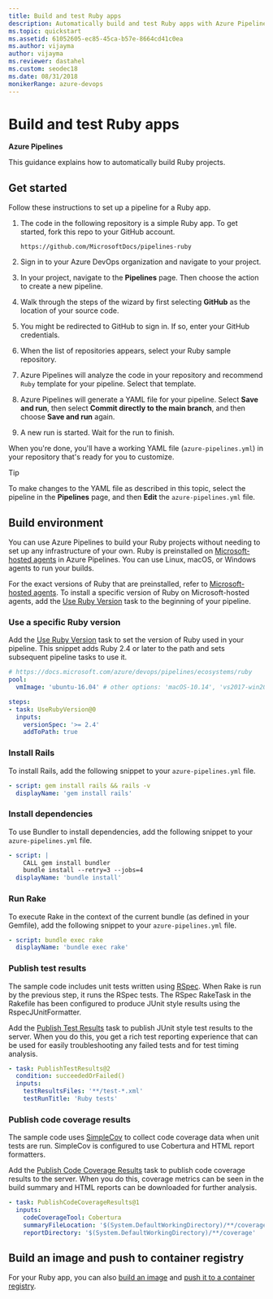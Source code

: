 ```yaml
---
title: Build and test Ruby apps
description: Automatically build and test Ruby apps with Azure Pipelines, Azure DevOps
ms.topic: quickstart
ms.assetid: 61052605-ec85-45ca-b57e-8664cd41c0ea
ms.author: vijayma
author: vijayma
ms.reviewer: dastahel
ms.custom: seodec18
ms.date: 08/31/2018
monikerRange: azure-devops
---
```


# Build and test Ruby apps

**Azure Pipelines**

This guidance explains how to automatically build Ruby projects.

## Get started

Follow these instructions to set up a pipeline for a Ruby app.

1. The code in the following repository is a simple Ruby app. To get started, fork this repo to your GitHub account.

    ```
    https://github.com/MicrosoftDocs/pipelines-ruby
    ```

1. Sign in to your Azure DevOps organization and navigate to your project.

1. In your project, navigate to the **Pipelines** page. Then choose the action to create a new pipeline.

1. Walk through the steps of the wizard by first selecting **GitHub** as the location of your source code.

1. You might be redirected to GitHub to sign in. If so, enter your GitHub credentials.

1. When the list of repositories appears, select your Ruby sample repository.

1. Azure Pipelines will analyze the code in your repository and recommend `Ruby` template for your pipeline. Select that template.

1. Azure Pipelines will generate a YAML file for your pipeline. Select **Save and run**, then select **Commit directly to the main branch**, and then choose **Save and run** again.

1. A new run is started. Wait for the run to finish.

When you're done, you'll have a working YAML file (`azure-pipelines.yml`) in your repository that's ready for you to customize.

> [!TIP]
> To make changes to the YAML file as described in this topic, select the pipeline in the **Pipelines** page, and then **Edit** the `azure-pipelines.yml` file.

## Build environment

You can use Azure Pipelines to build your Ruby projects without needing to set up any infrastructure of your own. Ruby is preinstalled on [Microsoft-hosted agents](../agents/hosted.md) in Azure Pipelines. You can use Linux, macOS, or Windows agents to run your builds.

For the exact versions of Ruby that are preinstalled, refer to [Microsoft-hosted agents](../agents/hosted.md#software). To install a specific version of Ruby on Microsoft-hosted agents, add the [Use Ruby Version](../tasks/tool/use-ruby-version.md) task to the beginning of your pipeline.

### Use a specific Ruby version

Add the [Use Ruby Version](../tasks/tool/use-ruby-version.md) task to set the version of Ruby used in your pipeline. This snippet adds Ruby 2.4 or later to the path and sets subsequent pipeline tasks to use it.

```yaml
# https://docs.microsoft.com/azure/devops/pipelines/ecosystems/ruby
pool:
  vmImage: 'ubuntu-16.04' # other options: 'macOS-10.14', 'vs2017-win2016'

steps:
- task: UseRubyVersion@0
  inputs:
    versionSpec: '>= 2.4'
    addToPath: true
```

### Install Rails

To install Rails, add the following snippet to your `azure-pipelines.yml` file.

```yaml
- script: gem install rails && rails -v
  displayName: 'gem install rails'
```

### Install dependencies

To use Bundler to install dependencies, add the following snippet to your `azure-pipelines.yml` file.

```yaml
- script: |
    CALL gem install bundler
    bundle install --retry=3 --jobs=4
  displayName: 'bundle install'
```

### Run Rake

To execute Rake in the context of the current bundle (as defined in your Gemfile), add the following snippet to your `azure-pipelines.yml` file.

```yaml
- script: bundle exec rake
  displayName: 'bundle exec rake'
```

### Publish test results

The sample code includes unit tests written using [RSpec](https://rspec.info/). When Rake is run by the previous step, it runs the RSpec tests. The RSpec RakeTask in the Rakefile has been configured to produce JUnit style results using the RspecJUnitFormatter. 

Add the [Publish Test Results](../tasks/test/publish-test-results.md) task to publish JUnit style test results to the server. When you do this, you get a rich test reporting experience that can be used for easily troubleshooting any failed tests and for test timing analysis.

```yaml
- task: PublishTestResults@2
  condition: succeededOrFailed()
  inputs:
    testResultsFiles: '**/test-*.xml'
    testRunTitle: 'Ruby tests'
```

### Publish code coverage results

The sample code uses [SimpleCov](https://github.com/colszowka/simplecov) to collect code coverage data when unit tests are run. SimpleCov is configured to use Cobertura and HTML report formatters. 

Add the [Publish Code Coverage Results](../tasks/test/publish-code-coverage-results.md) task to publish code coverage results to the server. When you do this, coverage metrics can be seen in the build summary and HTML reports can be downloaded for further analysis.

```yaml
- task: PublishCodeCoverageResults@1
  inputs:
    codeCoverageTool: Cobertura
    summaryFileLocation: '$(System.DefaultWorkingDirectory)/**/coverage.xml'
    reportDirectory: '$(System.DefaultWorkingDirectory)/**/coverage'
```

## Build an image and push to container registry

For your Ruby app, you can also [build an image](containers/build-image.md) and [push it to a container registry](containers/push-image.md).
